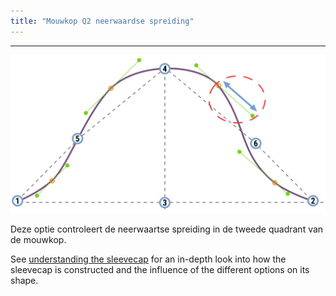 ```yaml
---
title: "Mouwkop Q2 neerwaardse spreiding"
---
```


***

![De neerwaartse spreiding in de tweede quadrant van de mouwkop](./sleevecapq2spread1.svg)

Deze optie controleert de neerwaartse spreiding in de tweede quadrant van de mouwkop.

<Tip>

See [understanding the sleevecap](/docs/designs/brian/options#understanding-the-sleevecap) for an in-depth
look into how the sleevecap is constructed and the influence of the different options on its shape.

</Tip>




